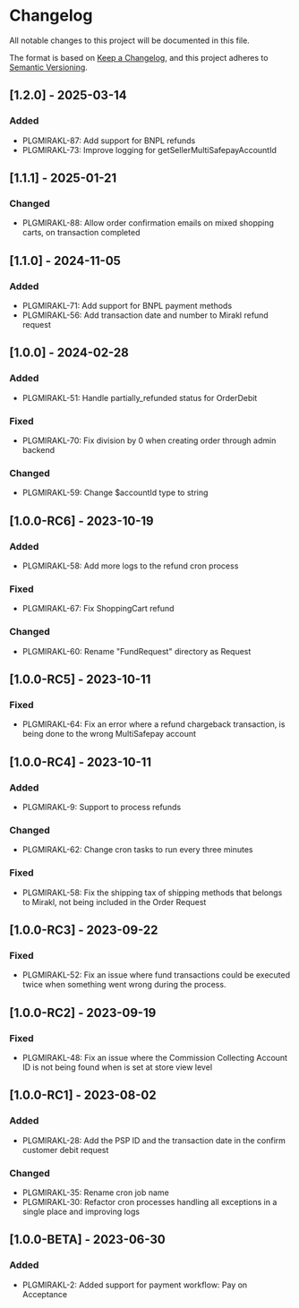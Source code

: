 # Changelog
All notable changes to this project will be documented in this file.

The format is based on [Keep a Changelog](https://keepachangelog.com/en/1.0.0/),
and this project adheres to [Semantic Versioning](https://semver.org/spec/v2.0.0.html).

## [1.2.0] - 2025-03-14
### Added
- PLGMIRAKL-87: Add support for BNPL refunds
- PLGMIRAKL-73: Improve logging for getSellerMultiSafepayAccountId

## [1.1.1] - 2025-01-21
### Changed
- PLGMIRAKL-88: Allow order confirmation emails on mixed shopping carts, on transaction completed

## [1.1.0] - 2024-11-05
### Added
- PLGMIRAKL-71: Add support for BNPL payment methods
- PLGMIRAKL-56: Add transaction date and number to Mirakl refund request

## [1.0.0] - 2024-02-28
### Added
- PLGMIRAKL-51: Handle partially_refunded status for OrderDebit

### Fixed
- PLGMIRAKL-70: Fix division by 0 when creating order through admin backend

### Changed
- PLGMIRAKL-59: Change $accountId type to string

## [1.0.0-RC6] - 2023-10-19
### Added
- PLGMIRAKL-58: Add more logs to the refund cron process

### Fixed
- PLGMIRAKL-67: Fix ShoppingCart refund

### Changed
- PLGMIRAKL-60: Rename "FundRequest" directory as Request

## [1.0.0-RC5] - 2023-10-11
### Fixed
- PLGMIRAKL-64: Fix an error where a refund chargeback transaction, is being done to the wrong MultiSafepay account

## [1.0.0-RC4] - 2023-10-11
### Added
- PLGMIRAKL-9: Support to process refunds

### Changed
- PLGMIRAKL-62: Change cron tasks to run every three minutes

### Fixed
- PLGMIRAKL-58: Fix the shipping tax of shipping methods that belongs to Mirakl, not being included in the Order Request

## [1.0.0-RC3] - 2023-09-22
### Fixed
- PLGMIRAKL-52: Fix an issue where fund transactions could be executed twice when something went wrong during the process.

## [1.0.0-RC2] - 2023-09-19
### Fixed
- PLGMIRAKL-48: Fix an issue where the Commission Collecting Account ID is not being found when is set at store view level

## [1.0.0-RC1] - 2023-08-02
### Added
- PLGMIRAKL-28: Add the PSP ID and the transaction date in the confirm customer debit request

### Changed
- PLGMIRAKL-35: Rename cron job name
- PLGMIRAKL-30: Refactor cron processes handling all exceptions in a single place and improving logs

## [1.0.0-BETA] - 2023-06-30
### Added
- PLGMIRAKL-2: Added support for payment workflow: Pay on Acceptance
